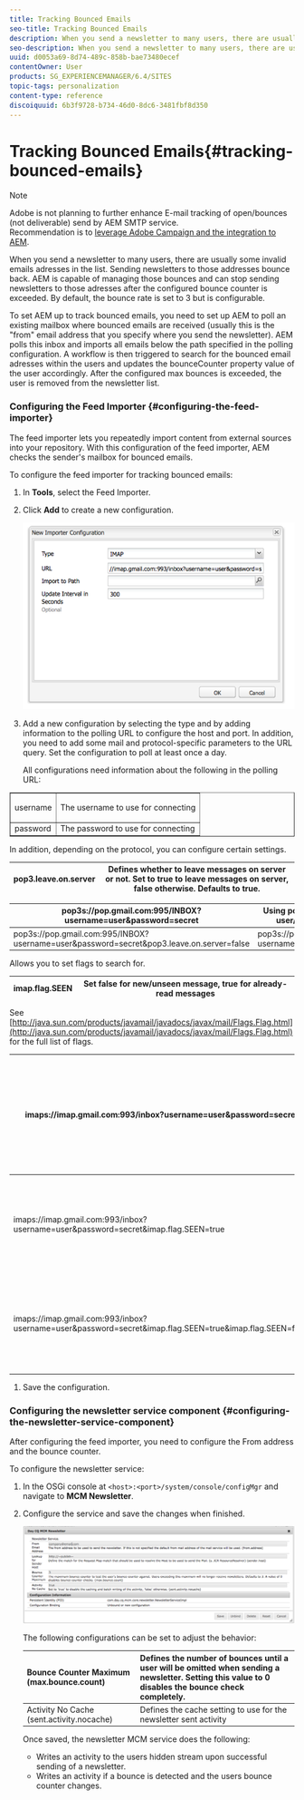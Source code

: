 ```yaml
---
title: Tracking Bounced Emails
seo-title: Tracking Bounced Emails
description: When you send a newsletter to many users, there are usually some invalid emails addresses in the list. Sending newsletters to those addresses bounce back. AEM is capable of managing those bounces and can stop sending newsletters to those addresses after the configured bounce counter is exceeded.
seo-description: When you send a newsletter to many users, there are usually some invalid emails addresses in the list. Sending newsletters to those addresses bounce back. AEM is capable of managing those bounces and can stop sending newsletters to those addresses after the configured bounce counter is exceeded.
uuid: d0053a69-8d74-489c-858b-bae73480ecef
contentOwner: User
products: SG_EXPERIENCEMANAGER/6.4/SITES
topic-tags: personalization
content-type: reference
discoiquuid: 6b3f9728-b734-46d0-8dc6-3481fbf8d350
---
```


# Tracking Bounced Emails{#tracking-bounced-emails}

>[!NOTE]
>
>Adobe is not planning to further enhance E-mail tracking of open/bounces (not deliverable) send by AEM SMTP service.  
>Recommendation is to [leverage Adobe Campaign and the integration to AEM](../../../sites/administering/using/campaign.md).

When you send a newsletter to many users, there are usually some invalid emails adresses in the list. Sending newsletters to those addresses bounce back. AEM is capable of managing those bounces and can stop sending newsletters to those adresses after the configured bounce counter is exceeded. By default, the bounce rate is set to 3 but is configurable.

To set AEM up to track bounced emails, you need to set up AEM to poll an existing mailbox where bounced emails are received (usually this is the "from" email address that you specify where you send the newsletter). AEM polls this inbox and imports all emails below the path specified in the polling configuration. A workflow is then triggered to search for the bounced email adresses within the users and updates the bounceCounter property value of the user accordingly. After the configured max bounces is exceeded, the user is removed from the newsletter list.

### Configuring the Feed Importer {#configuring-the-feed-importer}

The feed importer lets you repeatedly import content from external sources into your repository. With this configuration of the feed importer, AEM checks the sender's mailbox for bounced emails.

To configure the feed importer for tracking bounced emails:

1. In **Tools**, select the Feed Importer.  

1. Click **Add** to create a new configuration.

   ![](assets/chlimage_1.png)

1. Add a new configuration by selecting the type and by adding information to the polling URL to configure the host and port. In addition, you need to add some mail and protocol-specific parameters to the URL query. Set the configuration to poll at least once a day.

   All configurations need information about the following in the polling URL:

<table border="1" cellpadding="1" cellspacing="0" width="100%"> 
 <tbody> 
  <tr> 
   <td><p>username</p> </td> 
   <td>The username to use for connecting</td> 
  </tr> 
  <tr> 
   <td>password</td> 
   <td>The password to use for connecting</td> 
  </tr> 
 </tbody> 
</table>

   In addition, depending on the protocol, you can configure certain settings.

   | pop3.leave.on.server |Defines whether to leave messages on server or not. Set to true to leave messages on server, false otherwise. Defaults to true. |
   |---|---|

   | pop3s://pop.gmail.com:995/INBOX?username=user&password=secret |Using pop3 over SSL to connect to GMail on port 995 with user/secret, leaving messages on server by default |
   |---|---|
   | pop3s://pop.gmail.com:995/INBOX?username=user&password=secret&pop3.leave.on.server=false |pop3s://pop.gmail.com:995/INBOX?username=user&password=secret&pop3.leave.on.server=false |

   Allows you to set flags to search for.

   | imap.flag.SEEN |Set false for new/unseen message, true for already-read messages |
   |---|---|

   See [http://java.sun.com/products/javamail/javadocs/javax/mail/Flags.Flag.html](http://java.sun.com/products/javamail/javadocs/javax/mail/Flags.Flag.html) for the full list of flags.

   | imaps://imap.gmail.com:993/inbox?username=user&password=secret |Using IMAP over SSL to connect to GMail on port 993 with user/secret. Getting new messages only by default. |
   |---|---|
   | imaps://imap.gmail.com:993/inbox?username=user&password=secret&imap.flag.SEEN=true |Using IMAP over SSL to connect to GMail 993 with user/secret, only getting already seen message. |
   | imaps://imap.gmail.com:993/inbox?username=user&password=secret&imap.flag.SEEN=true&imap.flag.SEEN=false |Using IMAP over SSL to connect to GMail 993 with user/secret, getting already read OR new messages. |

1. Save the configuration.

### Configuring the newsletter service component {#configuring-the-newsletter-service-component}

After configuring the feed importer, you need to configure the From address and the bounce counter.

To configure the newsletter service:

1. In the OSGi console at `<host>:<port>/system/console/configMgr` and navigate to **MCM Newsletter**.  

1. Configure the service and save the changes when finished.

   ![](assets/chlimage_1-1.png)

   The following configurations can be set to adjust the behavior:

   | Bounce Counter Maximum (max.bounce.count) |Defines the number of bounces until a user will be omitted when sending a newsletter. Setting this value to 0 disables the bounce check completely. |
   |---|---|
   | Activity No Cache (sent.activity.nocache) |Defines the cache setting to use for the newsletter sent activity |

   Once saved, the newsletter MCM service does the following:

    * Writes an activity to the users hidden stream upon successful sending of a newsletter.
    * Writes an activity if a bounce is detected and the users bounce counter changes.

